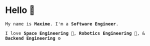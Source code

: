 # Hello 👋

<samp>
   
My name is **Maxime**. I'm a **Software Engineer**.

I love **Space Engineering** 🚀, **Robotics Engineering** 🤖, & **Backend Engineering** ⚙️
</samp>
